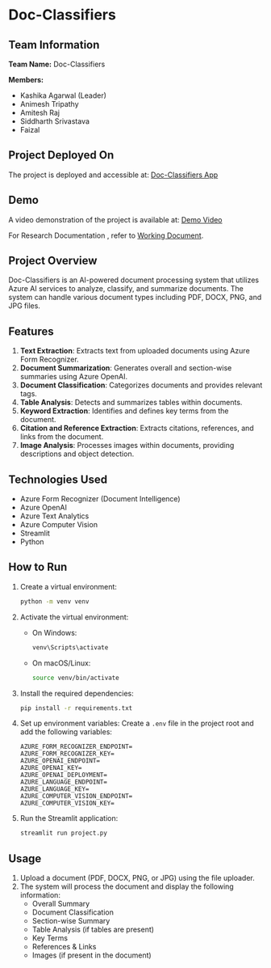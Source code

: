 # Doc-Classifiers

## Team Information

**Team Name:** Doc-Classifiers

**Members:**
- Kashika Agarwal (Leader)
- Animesh Tripathy
- Amitesh Raj
- Siddharth Srivastava
- Faizal

## Project Deployed On

The project is deployed and accessible at: [Doc-Classifiers App](https://doc-classifiers.streamlit.app/)

## Demo

A video demonstration of the project is available at: [Demo Video](https://drive.google.com/file/d/1zirau03TG5Uw-IfOgVOAlqQw7uKCMY9V/view?usp=sharing)

For Research Documentation , refer to [Working Document](https://docs.google.com/document/d/1Dl_bjsQq41KzWfLyvFCu8JYFdLnUXUdSsmfRmwboSNc/edit?usp=sharing).


## Project Overview

Doc-Classifiers is an AI-powered document processing system that utilizes Azure AI services to analyze, classify, and summarize documents. The system can handle various document types including PDF, DOCX, PNG, and JPG files.

## Features

1. **Text Extraction**: Extracts text from uploaded documents using Azure Form Recognizer.
2. **Document Summarization**: Generates overall and section-wise summaries using Azure OpenAI.
3. **Document Classification**: Categorizes documents and provides relevant tags.
4. **Table Analysis**: Detects and summarizes tables within documents.
5. **Keyword Extraction**: Identifies and defines key terms from the document.
6. **Citation and Reference Extraction**: Extracts citations, references, and links from the document.
7. **Image Analysis**: Processes images within documents, providing descriptions and object detection.

## Technologies Used

- Azure Form Recognizer (Document Intelligence)
- Azure OpenAI
- Azure Text Analytics
- Azure Computer Vision
- Streamlit
- Python

## How to Run

1. Create a virtual environment:
    ```sh
    python -m venv venv
    ```

2. Activate the virtual environment:
    - On Windows:
        ```sh
        venv\Scripts\activate
        ```
    - On macOS/Linux:
        ```sh
        source venv/bin/activate
        ```

3. Install the required dependencies:
    ```sh
    pip install -r requirements.txt
    ```

4. Set up environment variables:
   Create a `.env` file in the project root and add the following variables:
   ```
   AZURE_FORM_RECOGNIZER_ENDPOINT=
   AZURE_FORM_RECOGNIZER_KEY=
   AZURE_OPENAI_ENDPOINT=
   AZURE_OPENAI_KEY=
   AZURE_OPENAI_DEPLOYMENT=
   AZURE_LANGUAGE_ENDPOINT=
   AZURE_LANGUAGE_KEY=
   AZURE_COMPUTER_VISION_ENDPOINT=
   AZURE_COMPUTER_VISION_KEY=
   ```

5. Run the Streamlit application:
    ```sh
    streamlit run project.py
    ```

## Usage

1. Upload a document (PDF, DOCX, PNG, or JPG) using the file uploader.
2. The system will process the document and display the following information:
   - Overall Summary
   - Document Classification
   - Section-wise Summary
   - Table Analysis (if tables are present)
   - Key Terms
   - References & Links
   - Images (if present in the document)
